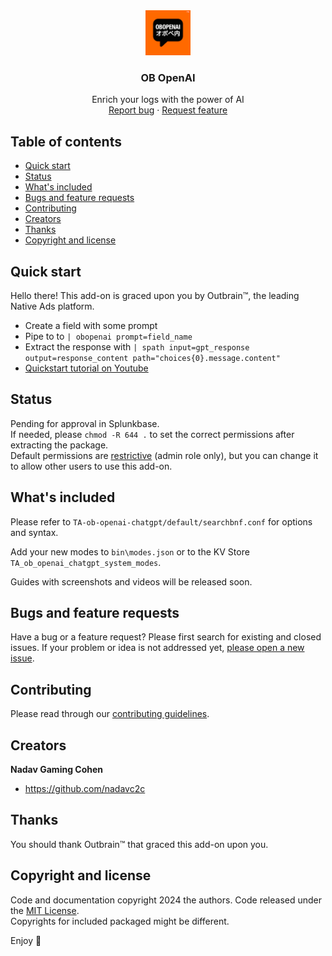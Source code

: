 <div style="text-align: center;">
  <a href="https://github.com/nadavc2c/TA-ob-openai-chatgpt">
    <img src="https://raw.githubusercontent.com/nadavc2c/TA-ob-openai-chatgpt/main/static/logo2.png" alt="Logo" width=72 height=72>
  </a>
  <h3>OB OpenAI</h3>
Enrich your logs with the power of AI
<br>
<a href="https://quotefancy.com/quote/1439790/Fran-Tarkenton-If-it-s-not-fun-you-are-not-doing-it-right">Report bug</a>
·
<a href="https://github.com/nadavc2c/TA-ob-openai-chatgpt/issues">Request feature</a>
</div>

## Table of contents

- [Quick start](#quick-start)
- [Status](#status)
- [What's included](#whats-included)
- [Bugs and feature requests](#bugs-and-feature-requests)
- [Contributing](#contributing)
- [Creators](#creators)
- [Thanks](#thanks)
- [Copyright and license](#copyright-and-license)

## Quick start

Hello there! This add-on is graced upon you by Outbrain™️, the leading Native Ads platform.

- Create a field with some prompt
- Pipe to to `| obopenai prompt=field_name`
- Extract the response with `| spath input=gpt_response output=response_content path="choices{0}.message.content"`
- [Quickstart tutorial on Youtube](https://youtu.be/8TQTXkoHObk)

## Status

Pending for approval in Splunkbase.\
If needed, please `chmod -R 644 .` to set the correct permissions after extracting the package.\
Default permissions are [restrictive](https://github.com/nadavc2c/TA-ob-openai-chatgpt/blob/bc76c6320bff7cf140bd8b87cd4811589d883d29/TA-ob-openai-chatgpt/metadata/default.meta) (admin role only), but you can change it to allow other users to use this add-on.

## What's included

Please refer to `TA-ob-openai-chatgpt/default/searchbnf.conf` for options and syntax.

Add your new modes to `bin\modes.json` or to the KV Store `TA_ob_openai_chatgpt_system_modes`.

Guides with screenshots and videos will be released soon.

## Bugs and feature requests

Have a bug or a feature request? Please first search for existing and closed issues. If your problem or idea is not addressed yet, [please open a new issue](https://github.com/nadavc2c/TA-ob-openai-chatgpt/issues).

## Contributing

Please read through our [contributing guidelines](https://www.azquotes.com/quote/1596230). 

## Creators

**Nadav Gaming Cohen**

- <https://github.com/nadavc2c>

## Thanks

You should thank Outbrain™️ that graced this add-on upon you.

## Copyright and license

Code and documentation copyright 2024 the authors. Code released under the [MIT License](https://github.com/nadavc2c/TA-ob-openai-chatgpt/blob/main/LICENSE).\
Copyrights for included packaged might be different.

Enjoy :metal:
